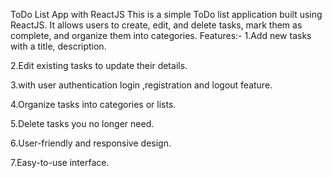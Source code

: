 ToDo List App with ReactJS
This is a simple ToDo list application built using ReactJS. It allows users to create, edit, and delete tasks, mark them as complete, and organize them into categories.
Features:-
1.Add new tasks with a title, description.

2.Edit existing tasks to update their details.

3.with user authentication login ,registration and logout feature.

4.Organize tasks into categories or lists.

5.Delete tasks you no longer need.

6.User-friendly and responsive design.

7.Easy-to-use interface.
